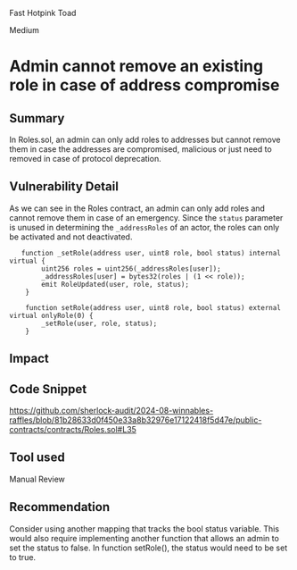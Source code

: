 Fast Hotpink Toad

Medium

# Admin cannot remove an existing role in case of address compromise

## Summary

In Roles.sol, an admin can only add roles to addresses but cannot remove them in case the addresses are compromised, malicious or just need to removed in case of protocol deprecation.

## Vulnerability Detail

As we can see in the Roles contract, an admin can only add roles and cannot remove them in case of an emergency. Since the `status` parameter is unused in determining the `_addressRoles` of an actor, the roles can only be activated and not deactivated.
```solidity
   function _setRole(address user, uint8 role, bool status) internal virtual {
        uint256 roles = uint256(_addressRoles[user]);
        _addressRoles[user] = bytes32(roles | (1 << role));
        emit RoleUpdated(user, role, status);
    }

    function setRole(address user, uint8 role, bool status) external virtual onlyRole(0) {
        _setRole(user, role, status);
    }
```

## Impact

## Code Snippet

https://github.com/sherlock-audit/2024-08-winnables-raffles/blob/81b28633d0f450e33a8b32976e17122418f5d47e/public-contracts/contracts/Roles.sol#L35

## Tool used
Manual Review

## Recommendation
Consider using another mapping that tracks the bool status variable. This would also require implementing another function that allows an admin to set the status to false. In function setRole(), the status would need to be set to true.